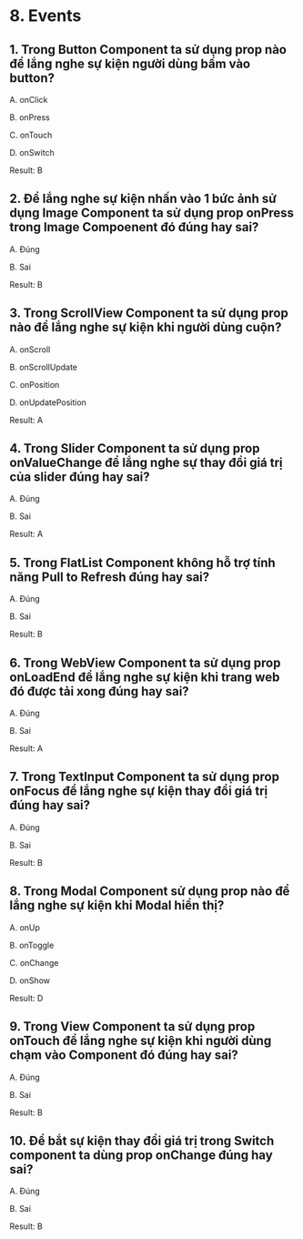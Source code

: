 # 8. Events

## 1. Trong Button Component ta sử dụng prop nào để lắng nghe sự kiện người dùng bấm vào button?

A. onClick

B. onPress

C. onTouch

D. onSwitch

Result: B


## 2. Để lắng nghe sự kiện nhấn vào 1 bức ảnh sử dụng Image Component ta sử dụng prop **onPress** trong Image Compoenent đó đúng hay sai?

A. Đúng

B. Sai

Result: B


## 3. Trong ScrollView Component ta sử dụng prop nào để lắng nghe sự kiện khi người dùng cuộn?

A. onScroll
 
B. onScrollUpdate

C. onPosition

D. onUpdatePosition

Result: A


## 4. Trong Slider Component ta sử dụng prop **onValueChange** để lắng nghe sự thay đổi giá trị của slider đúng hay sai?

A. Đúng

B. Sai

Result: A


## 5. Trong FlatList Component không hỗ trợ tính năng **Pull to Refresh** đúng hay sai?

A. Đúng

B. Sai

Result: B


## 6. Trong WebView Component ta sử dụng prop **onLoadEnd** để lắng nghe sự kiện khi trang web đó được tải xong đúng hay sai?

A. Đúng

B. Sai

Result: A


## 7. Trong TextInput Component ta sử dụng prop **onFocus** để lắng nghe sự kiện thay đổi giá trị đúng hay sai?

A. Đúng

B. Sai

Result: B


## 8. Trong Modal Component sử dụng prop nào để lắng nghe sự kiện khi Modal hiển thị?

A. onUp

B. onToggle

C. onChange

D. onShow

Result: D


## 9. Trong View Component ta sử dụng prop **onTouch** để lắng nghe sự kiện khi người dùng chạm vào Component đó đúng hay sai?

A. Đúng

B. Sai

Result: B


## 10. Để bắt sự kiện thay đổi giá trị trong Switch component ta dùng prop onChange đúng hay sai?

A. Đúng

B. Sai

Result: B

